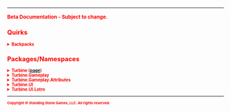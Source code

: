 <hr/>
<sub style="color:red; font-weight:bold">Beta Documentation - Subject to change.<sub>

## Quirks ##
<details>
<summary>Backpacks</summary>

Backpacks in the game are expandable to a max slot count of 135, as of this U30.

This first couple of expansions are added to new bags (4-6) but afterwards the additional slots are added to the end of Bag #1
</details>

## Packages/Namespaces ##
<details><summary>Turbine (<a href="turbine">page</a>)</summary>
<ul>
	<li><a href="turbine.chat">Chat</a></li>
	<li>ChatType</li>
	<li>DataScope</li>
	<li>Engine</li>
	<li>Language</li>
	<li>LotroPluginManager</li>
	<li>Object</li>
	<li>Plugin</li>
	<li>PluginData</li>
	<li>PluginManager</li>
	<li>Shell</li>
	<li>ShellCommand</li>
</ul>
</details>

<details><summary>Turbine.Gameplay</summary>
<ul>
	<li>ActiveSkill</li>
	<li>Actor</li>
	<li>Alignment</li>
	<li>Attributes</li>
	<li>Backpack</li>
	<li>Bank</li>
	<li>BasicMount</li>
	<li>Class</li>
	<li>ClassAttributes</li>
	<li>CombatMount</li>
	<li>CraftTier</li>
	<li>Effect</li>
	<li>EffectCategory</li>
	<li>EffectList</li>
	<li>Entity</li>
	<li>EntityReference</li>
	<li>Equipment</li>
	<li>EquipmentSlot</li>
	<li>GambitSkill</li>
	<li>GambitSkillInfo</li>
	<li>Item</li>
	<li>ItemCategory</li>
	<li>ItemDurability</li>
	<li>ItemInfo</li>
	<li>ItemQuality</li>
	<li>ItemWearState</li>
	<li>LocalPlayer</li>
	<li>Mount</li>
	<li>Party</li>
	<li>PartyMember</li>
	<li>Pet</li>
	<li>Player</li>
	<li>Profession</li>
	<li>ProfessionInfo</li>
	<li>PropertyHandler</li>
	<li>Race</li>
	<li>ReadyState</li>
	<li>Recipe</li>
	<li>RecipeIngredient</li>
	<li>SharedStorage</li>
	<li>Skill</li>
	<li>SkillInfo</li>
	<li>SkillList</li>
	<li>SkillType</li>
	<li>UntrainedSkill</li>
	<li>Vault</li>
	<li>Vocation</li>
	<li>Wallet</li>
	<li>WalletItem</li>
</ul>
</details>

<details><summary>Turbine.Gameplay.Attributes</summary>
<ul>
<li>BeorningAttributes</li>
<li>BlackArrowAttributes</li>
<li>BurglarAttributes</li>
<li>BurglarStance</li>
<li>CaptainAttributes</li>
<li>ChampionAttributes</li>
<li>ChampionStance</li>
<li>ChickenAttributes</li>
<li>DefilerAttributes</li>
<li>DwarfAttributes</li>
<li>ElfAttributes</li>
<li>FreePeopleAttributes</li>
<li>GuardianAttributes</li>
<li>GuardianStance</li>
<li>HighElfAttributes</li>
<li>HobbitAttributes</li>
<li>HunterAttributes</li>
<li>HunterStance</li>
<li>LoreMasterAttributes</li>
<li>ManAttributes</li>
<li>MinstrelAttributes</li>
<li>MinstrelStance</li>
<li>MonsterPlayerAttributes</li>
<li>RangerAttributes</li>
<li>ReaverAttributes</li>
<li>RuneKeeperAttributes</li>
<li>StalkerAttributes</li>
<li>TrollAttributes</li>
<li>WardenAttributes</li>
<li>WardenGambit</li>
<li>WardenStance</li>
<li>WarLeaderAttributes</li>
<li>WeaverAttributes</li>
</ul>
</details>

<details><summary>Turbine.UI</summary>

</details>

<details><summary>Turbine.UI.Lotro</summary>

</details>

<hr/>
<sub>Copyright &copy; Standing Stone Games, LLC.  All rights reserved.</sub>